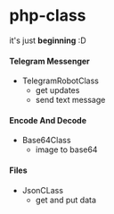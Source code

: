 # php-class

it's just **beginning** :D

#### Telegram Messenger
* TelegramRobotClass
    * get updates
    * send text message
    
#### Encode And Decode
* Base64Class
    * image to base64
    
#### Files
* JsonCLass
    * get and put data